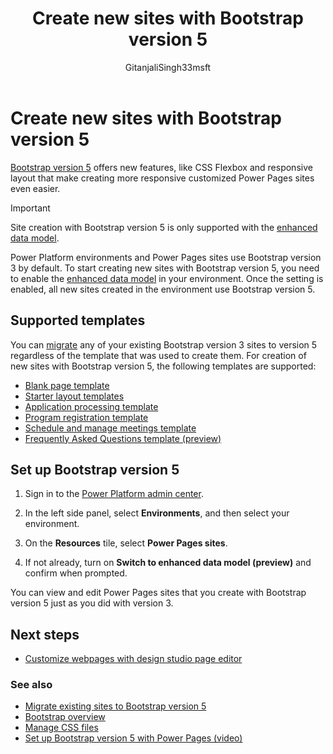 ﻿---
title: Create new sites with Bootstrap version 5
description: Learn how to enable Bootstrap version 5 in your environment to take advantage of new features and updates that make creating responsive, customized Power Pages sites even easier.
ms.topic: how-to
ms.date: 11/13/2024
author: GitanjaliSingh33msft
ms.author: gisingh
ms.reviewer: dmartens
contributors:
  - DanaMartens
ms.custom:
  - ai-gen-docs-bap
  - ai-gen-desc
  - ai-seo-date:11/16/2023
  - bap-template
---

# Create new sites with Bootstrap version 5

[Bootstrap version 5](https://getbootstrap.com/docs/5.0/getting-started/introduction/) offers new features, like CSS Flexbox and responsive layout that make creating more responsive customized Power Pages sites even easier.

> [!IMPORTANT]
>
> Site creation with Bootstrap version 5 is only supported with the [enhanced data model](../admin/enhanced-data-model.md).

Power Platform environments and Power Pages sites use Bootstrap version 3 by default. To start creating new sites with Bootstrap version 5, you need to enable the [enhanced data model](../admin/enhanced-data-model.md) in your environment. Once the setting is enabled, all new sites created in the environment use Bootstrap version 5.

## Supported templates

You can [migrate](migrate-bootstrap.md) any of your existing Bootstrap version 3 sites to version 5 regardless of the template that was used to create them. For creation of new sites with Bootstrap version 5, the following templates are supported:

- [Blank page template](../templates/blank.md)
- [Starter layout templates](../templates/starter-layout.md)
- [Application processing template](../templates/building-permit.md)
- [Program registration template](../templates/after-school.md)
- [Schedule and manage meetings template](../templates/book-a-meeting.md)
- [Frequently Asked Questions template (preview)](../templates/frequently-asked-questions.md)

## Set up Bootstrap version 5

1. Sign in to the [Power Platform admin center](https://admin.powerplatform.microsoft.com/).

1. In the left side panel, select **Environments**, and then select your environment.

1. On the **Resources** tile, select **Power Pages sites**.

1. If not already, turn on **Switch to enhanced data model (preview)** and confirm when prompted.

You can view and edit Power Pages sites that you create with Bootstrap version 5 just as you did with version 3.

## Next steps

- [Customize webpages with design studio page editor](../getting-started/customize-pages.md)

### See also

- [Migrate existing sites to Bootstrap version 5](migrate-bootstrap.md)
- [Bootstrap overview](bootstrap-overview.md)
- [Manage CSS files](manage-css.md)
- [Set up Bootstrap version 5 with Power Pages (video)](https://youtu.be/rQe34jyVROQ?feature=shared)
